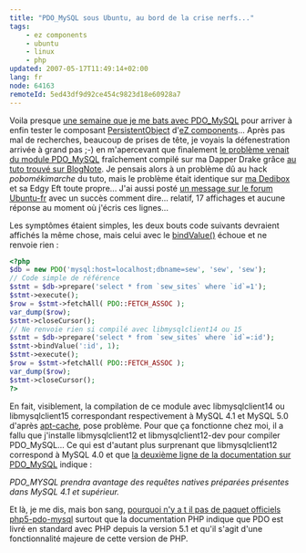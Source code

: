 ```yaml
---
title: "PDO_MySQL sous Ubuntu, au bord de la crise nerfs..."
tags:
    - ez components
    - ubuntu
    - linux
    - php
updated: 2007-05-17T11:49:14+02:00
lang: fr
node: 64163
remoteId: 5ed43df9d92ce454c9823d18e60928a7
---
```

 
Voila presque [une semaine que je me bats avec PDO_MySQL](http://lists.ez.no/pipermail/components/2007-January/002163.html) pour arriver à enfin tester le composant [PersistentObject](http://ez.no/doc/components/view/latest/%28file%29/classtrees_PersistentObject.html) d'[eZ components](http://ez.no/ezcomponents)... Après pas mal de recherches, beaucoup de prises de tête, je voyais la défenestration arrivée à grand pas ;-) en m'apercevant que finalement [le problème venait du module PDO_MySQL](http://lists.ez.no/pipermail/components/2007-January/002183.html) fraîchement compilé sur ma Dapper Drake grâce [au tuto trouvé sur BlogNote](http://www.blognote-info.com/index.php?2006/05/13/414-installation-de-pdo-pour-php5). Je pensais alors à un problème dû au hack *pobomékimarche* du tuto, mais le problème était identique sur [ma Dedibox](/post/migration-sur-dedipwet) et sa Edgy Eft toute propre... J'ai aussi posté [un message sur le forum Ubuntu-fr](http://forum.ubuntu-fr.org/viewtopic.php?id=92079) avec un succès comment dire... relatif, 17 affichages et aucune réponse au moment où j'écris ces lignes...

 
Les symptômes étaient simples, les deux bouts code suivants devraient affichés la même chose, mais celui avec le [bindValue()](http://fr2.php.net/manual/en/function.pdostatement-bindvalue.php) échoue et ne renvoie rien :

``` php
<?php
$db = new PDO('mysql:host=localhost;dbname=sew', 'sew', 'sew');
// Code simple de référence
$stmt = $db->prepare('select * from `sew_sites` where `id`=1');
$stmt->execute();
$row = $stmt->fetchAll( PDO::FETCH_ASSOC );
var_dump($row);
$stmt->closeCursor();
// Ne renvoie rien si compilé avec libmysqlclient14 ou 15
$stmt = $db->prepare('select * from `sew_sites` where `id`=:id');
$stmt->bindValue(':id', 1);
$stmt->execute();
$row = $stmt->fetchAll( PDO::FETCH_ASSOC );
var_dump($row);
$stmt->closeCursor();
?>
```

 
En fait, visiblement, la compilation de ce module avec libmysqlclient14 ou libmysqlclient15 correspondant respectivement à MySQL 4.1 et MySQL 5.0 d'après [apt-cache](http://pwet.fr/man/linux/administration_systeme/apt_cache), pose problème. Pour que ça fonctionne chez moi, il a fallu que j'installe libmysqlclient12 et libmysqlclient12-dev pour compiler PDO_MySQL... Ce qui est d'autant plus surprenant que libmysqlclient12 correspond à MySQL 4.0 et que [la deuxième ligne de la documentation sur PDO_MySQL](http://fr2.php.net/manual/fr/ref.pdo-mysql.php) indique :

 
*PDO_MYSQL prendra avantage des requêtes natives préparées présentes dans MySQL 4.1 et supérieur.*

 
Et là, je me dis, mais bon sang, [pourquoi n'y a t il pas de paquet officiels php5-pdo-mysql](https://bugs.launchpad.net/ubuntu/%20source/php5/%20bug/50353) surtout que la documentation PHP indique que PDO est livré en standard avec PHP depuis la version 5.1 et qu'il s'agit d'une fonctionnalité majeure de cette version de PHP.

